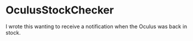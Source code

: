 # OculusStockChecker
I wrote this wanting to receive a notification when the Oculus was back in stock. 
